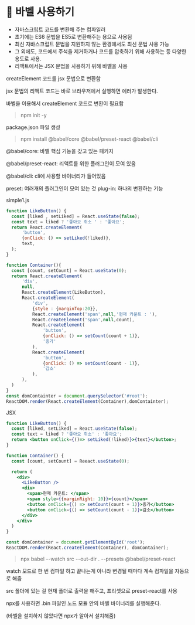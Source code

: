 # :construction_worker: 바벨 사용하기

- 자바스크립트 코드를 변환해 주는 컴파일러
- 초기에는 ES6 문법을 ES5로 변환해주는 용으로 사용됨
- 최신 자바스크립트 문법을 지원하지 않는 환경에서도 최신 문법 사용 가능
- 그 외에도, 코드에서 주석을 제거하거나 코드를 압축하기 위해 사용하는 등 다양한 용도로 사용.
- 리액트에서는 JSX 문법을 사용하기 위해 바벨을 사용


createElement 코드를 jsx 문법으로 변환함
   
jsx 문법의 리액트 코드는 바로 브라우저에서 실행하면 에러가 발생한다.
   
바벨을 이용해서 createElement 코드로 변환이 필요함



> npm init -y

package.json 파일 생성 
   


> npm install @babel/core @babel/preset-react @babel/cli

@babel/core: 바벨 핵심 기능을 갖고 있는 패키지

@babel/preset-react: 리액트를 위한 플러그인이 모여 있음

@babel/cli: cli에 사용할 바이너리가 들어있음


          
preset: 여러개의 플러그인이 모여 있는 것
plug-in: 하나의 변환하는 기능
               



simple1.js

```jsx
function LikeButton() {
  const [liked , setLiked] = React.useState(false);
  const text = liked ? '좋아요 취소 ' : '좋아요';
  return React.createElement(
      'button',
      {onClick: () => setLiked(!liked)},
      text,
  );
}

function Container(){
  const [count, setCount] = React.useState(0);
  return React.createElement(
      'div',
      null,
      React.createElement(LikeButton),
      React.createElement(
          'div',
          {style : {marginTop:20}},
          React.createElement('span',null,'현재 카운트 : '),
          React.createElement('span',null,count),
          React.createElement(
              'button',
              {onClick: () => setCount(count + 1)},
              '증가'
          ),
          React.createElement(
              'button',
              {onClick: () => setCount(count - 1)},
              '감소'
          ),
      ),
  )
}
const domContainter = document.querySelector('#root');
ReactDOM.render(React.createElement(Container),domContainter);
```



JSX

```jsx
function LikeButton() {
  const [liked, setLiked] = React.useState(false);
  const text = liked ? '좋아요 취소' : '좋아요';
  return <button onClick={()=> setLiked(!liked)}>{text}</button>;
}

function Container() {
  const [count, setCount] = Reeact.useState(0);

  return (
    <div>
      <LikeButton />
      <div>
        <span>현재 카운트: </span>
        <span style={{marginRight: 10}}>{count}</span>
        <button onClick={() => setCount(count + 1)}>증가</button>
        <button onClick={() => setCount(count - 1)}>감소</button>
      </div>
    </div>
  )
}

const domContainer = document.getElementById('root');
ReactDOM.render(React.createElement(Container), domContainer);
```




> npx babel --watch src --out-dir . --presets @babel/preset-react

watch 모드로 한 번 컴파일 하고 끝나는게 아니라 변경될 때마다 계속 컴파일을 자동으로 해줌

src 폴더에 있는 걸 현재 폴더로 출력을 해주고, 프리셋으로 preset-react를 사용

npx를 사용하면 .bin 파일인 노드 모듈 안의 바벨 바이너리를 실행해준다.

(바벨을 설치하지 않았다면 npx가 알아서 설치해줌)

